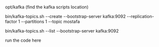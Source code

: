 opt/kafka (find the kafka scripts location)

bin/kafka-topics.sh --create --bootstrap-server kafka:9092 --replication-factor 1 --partitions 1 --topic mostafa

bin/kafka-topics.sh --list --bootstrap-server kafka:9092


run the code here 


